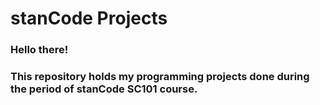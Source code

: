 # stanCode Projects

### Hello there!
### This repository holds my programming projects done during the period of stanCode SC101 course.
